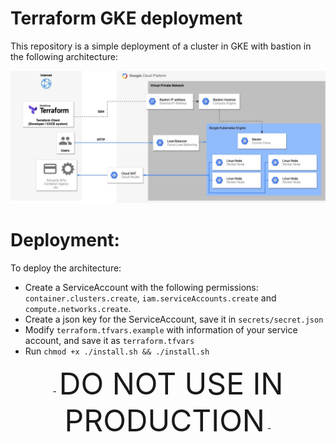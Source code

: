 # Terraform GKE deployment

This repository is a simple deployment of a cluster in GKE with bastion in the following architecture:

<p align="center">
    <img src="docs/img/architecture.jpeg"/>
</p>

# Deployment:
To deploy the architecture:
- Create a ServiceAccount with the following permissions: `container.clusters.create`, `iam.serviceAccounts.create` and `compute.networks.create`.
- Create a json key for the ServiceAccount, save it in `secrets/secret.json`
- Modify `terraform.tfvars.example` with information of your service account, and save it as `terraform.tfvars`
- Run `chmod +x ./install.sh && ./install.sh`


<p align=center>
-
<font size="+5">DO NOT USE IN PRODUCTION</font>
-
</p>